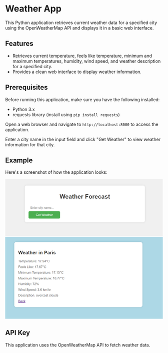 # Weather App

This Python application retrieves current weather data for a specified city using the OpenWeatherMap API and displays it in a basic web interface.

## Features

- Retrieves current temperature, feels like temperature, minimum and maximum temperatures, humidity, wind speed, and weather description for a specified city.
- Provides a clean web interface to display weather information.

## Prerequisites

Before running this application, make sure you have the following installed:

- Python 3.x
- requests library (install using `pip install requests`)

 Open a web browser and navigate to `http://localhost:8000` to access the application.

 Enter a city name in the input field and click "Get Weather" to view weather information for that city.

## Example

Here's a screenshot of how the application looks:

![Weather App Screenshot](weather_app_screenshot.png)
![Weather App Screenshot2](Capture2.PNG)


## API Key

This application uses the OpenWeatherMap API to fetch weather data. 


